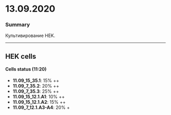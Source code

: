 13.09.2020
==========

### Summary 
Культивирование HEK.

---

## HEK cells
#### Cells status (11:20)
- **11.09_15_35.1**: 15% ++
- **11.09_7_35.2**: 20% ++
- **11.09_7_35.3**: 25% ++
- **11.09_15_12.1.A1**: 10% ++
- **11.09_15_12.1.A2**: 15% ++
- **11.09_7_12.1.A3-A4**: 20% +